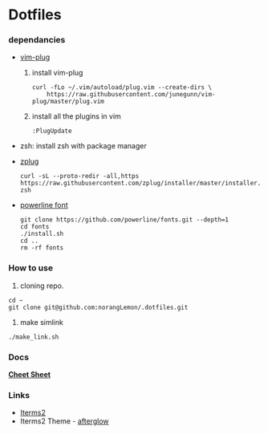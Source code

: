 Dotfiles
=========

### dependancies
* [vim-plug](https://github.com/junegunn/vim-plug)
    1. install vim-plug

        ```
        curl -fLo ~/.vim/autoload/plug.vim --create-dirs \
            https://raw.githubusercontent.com/junegunn/vim-plug/master/plug.vim
        ```
    1. install all the plugins in vim
    
        ```
        :PlugUpdate
        ```
* zsh: install zsh with package manager
* [zplug](https://github.com/zplug/zplug)

  ```
  curl -sL --proto-redir -all,https https://raw.githubusercontent.com/zplug/installer/master/installer.zsh| zsh
  ```
  
* [powerline font](https://github.com/powerline/fonts)

  ```
  git clone https://github.com/powerline/fonts.git --depth=1
  cd fonts
  ./install.sh
  cd ..
  rm -rf fonts
  ```

### How to use

1. cloning repo.

  ```
  cd ~
  git clone git@github.com:norangLemon/.dotfiles.git
  ```

1. make simlink
  ```
  ./make_link.sh
  ```

### Docs
**[Cheet Sheet](https://github.com/norangLemon/.dotfiles/blob/master/docs/CheetSheet.md)** 

### Links

* [Iterms2](https://www.iterm2.com/)
* Iterms2 Theme - [afterglow](https://github.com/YabataDesign/afterglow-itermcolors)
